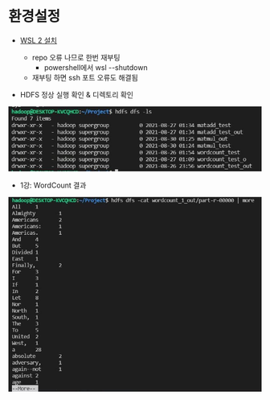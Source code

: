 # 환경설정
* [WSL 2 설치](https://docs.microsoft.com/ko-kr/windows/wsl/install-win10)
  * repo 오류 나므로 한번 재부팅
    * powershell에서 wsl --shutdown
  * 재부팅 하면 ssh 포트 오류도 해결됨

* HDFS 정상 실행 확인 & 디렉토리 확인
 <img src="img/hadoop_config.JPG"/>

* 1강: WordCount 결과
 <img src="img/hadoop_word.JPG"/>
